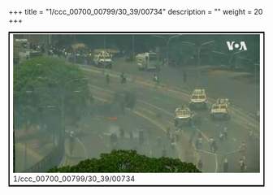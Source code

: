 +++
title = "1/ccc_00700_00799/30_39/00734"
description = ""
weight = 20
+++

<table style="border:2px solid black;max-width:800px;max-height:800px;" 
><tr><td>
<img class="center-fit-jpg"
src="/jpg_/aaa_20190430_NxaOmWaI8sI_00733.jpg">
1/ccc_00700_00799/30_39/00734
</img></td></tr></table>
